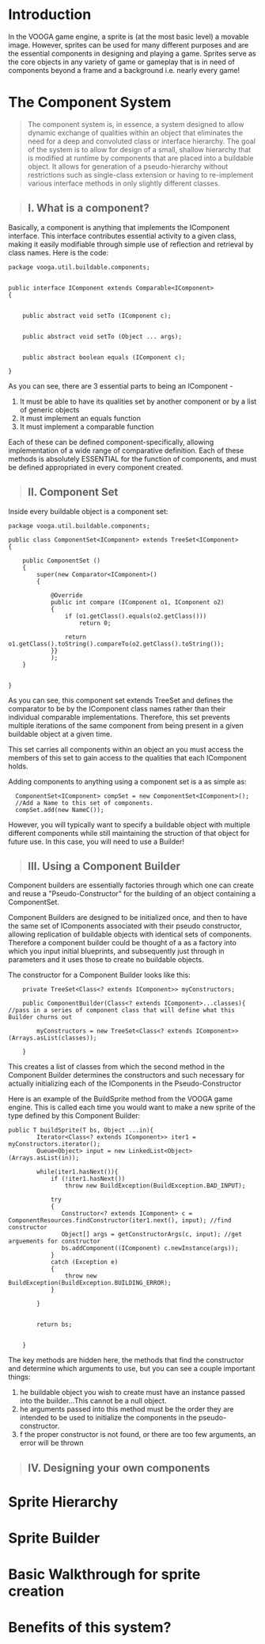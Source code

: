 # Introduction #

In the VOOGA game engine, a sprite is (at the most basic level) a movable image. However, sprites can be used for many different purposes and are the essential components in designing and playing a game. Sprites serve as the core objects in any variety of game or gameplay that is in need of components beyond a frame and a background i.e. nearly every game!






# The Component System #

> The component system is, in essence, a system designed to allow dynamic exchange of qualities within an object that eliminates the need for a deep and convoluted class or interface hierarchy. The goal of the system is to allow for design of a small, shallow hierarchy that is modified at runtime by components that are placed into a buildable object. It allows for generation of a pseudo-hierarchy without restrictions such as single-class extension or having to re-implement various interface methods in only slightly different classes.

> ## I. What is a component? ##
Basically, a component is anything that implements the IComponent interface. This interface contributes essential activity to a given class, making it easily modifiable through simple use of reflection and retrieval by class names. Here is the code:

```
package vooga.util.buildable.components;


public interface IComponent extends Comparable<IComponent>
{

  
    public abstract void setTo (IComponent c);
    

    public abstract void setTo (Object ... args);


    public abstract boolean equals (IComponent c);

}
```

As you can see, there are 3 essential parts to being an IComponent -
  1. It must be able to have its qualities set by another component or by a list of generic objects
  1. It must implement an equals function
  1. It must implement a comparable function

Each of these can be defined component-specifically, allowing implementation of a wide range of comparative definition. Each of these methods is absolutely ESSENTIAL for the function of components, and must be defined appropriated in every component created.

> ## II. Component Set ##

Inside every buildable object is a component set:
```
package vooga.util.buildable.components;

public class ComponentSet<IComponent> extends TreeSet<IComponent>
{

    public ComponentSet ()
    {
        super(new Comparator<IComponent>()
        {

            @Override
            public int compare (IComponent o1, IComponent o2)
            {
                if (o1.getClass().equals(o2.getClass()))
                    return 0;
                
                return o1.getClass().toString().compareTo(o2.getClass().toString());
            }}
            );
    }


}
```

As you can see, this component set extends TreeSet and defines the comparator to be by the IComponent class names rather than their individual comparable implementations. Therefore, this set prevents multiple iterations of the same component from being present in a given buildable object at a given time.

This set carries all components within an object an you must access the members of this set to gain access to the qualities that each IComponent holds.

Adding components to anything using a component set is a as simple as:

```
  ComponentSet<IComponent> compSet = new ComponentSet<IComponent>();
  //Add a Name to this set of components.
  compSet.add(new NameC());
```

However, you will typically want to specify a buildable object with multiple different components while still maintaining the struction of that object for future use. In this case, you will need to use a Builder!



> ## III. Using a Component Builder ##

Component builders are essentially factories through which one can create and reuse a "Pseudo-Constructor" for the building of an object containing a ComponentSet.

Component Builders are designed to be initialized once, and then to have the same set of IComponents associated with their pseudo constructor, allowing replication of buildable objects with identical sets of components. Therefore a component builder could be thought of a as a factory into which you input initial blueprints, and subsequently just through in parameters and it uses those to create no buildable objects.

The constructor for a Component Builder looks like this:

```
    private TreeSet<Class<? extends IComponent>> myConstructors;
    
    public ComponentBuilder(Class<? extends IComponent>...classes){ //pass in a series of component class that will define what this Builder churns out

        myConstructors = new TreeSet<Class<? extends IComponent>>(Arrays.asList(classes));

    }
```

This creates a list of classes from which the second method in the Component Builder determines the constructors and such necessary for actually initializing each of the IComponents in the Pseudo-Constructor

Here is an example of the BuildSprite method from the VOOGA game engine. This is called each time you would want to make a new sprite of the type defined by this Component Builder:

```
public T buildSprite(T bs, Object ...in){
        Iterator<Class<? extends IComponent>> iter1 = myConstructors.iterator();
        Queue<Object> input = new LinkedList<Object>(Arrays.asList(in));

        while(iter1.hasNext()){
            if (!iter1.hasNext())
                throw new BuildException(BuildException.BAD_INPUT);
            
            try
            {
               Constructor<? extends IComponent> c = ComponentResources.findConstructor(iter1.next(), input); //find constructor
               Object[] args = getConstructorArgs(c, input); //get arguements for constructor
               bs.addComponent((IComponent) c.newInstance(args));
            }
            catch (Exception e)
            {
                throw new BuildException(BuildException.BUILDING_ERROR);
            }
            
        }
        
        
        return bs;
        
        
    }
```

The key methods are hidden here, the methods that find the constructor and determine which arguments to use, but you can see a couple important things:

  1. he buildable object you wish to create must have an instance passed into the builder...This cannot be a null object.
  1. he arguments passed into this method must be the order they are intended to be used to initialize the components in the pseudo-constructor.
  1. f the proper constructor is not found, or there are too few arguments, an error will be thrown

> ## IV. 	Designing your own components ##

# Sprite Hierarchy #

# Sprite Builder #

# Basic Walkthrough for sprite creation #

# Benefits of this system? #